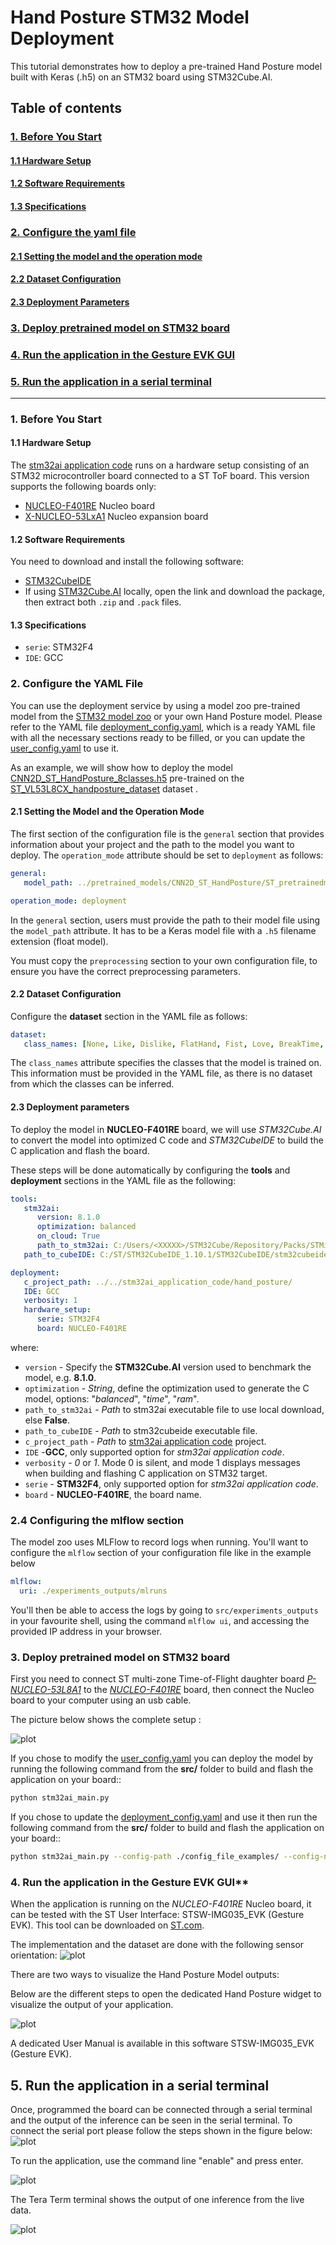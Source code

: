# Hand Posture STM32 Model Deployment

This tutorial demonstrates how to deploy a pre-trained Hand Posture model built with Keras (.h5) on an STM32 board using STM32Cube.AI.

## <a id="">Table of contents</a>
### <a href="#1">1. Before You Start</a>
#### <a href="#1-1">1.1 Hardware Setup</a>
#### <a href="#1-2">1.2 Software Requirements</a>
#### <a href="#1-3">1.3 Specifications</a>
### <a href="#2">2. Configure the yaml file</a>
#### <a href="#2-1">2.1 Setting the model and the operation mode</a>
#### <a href="#2-2">2.2 Dataset Configuration</a>
#### <a href="#2-3">2.3 Deployment Parameters</a>
### <a href="#3">3. Deploy pretrained model on STM32 board</a>
### <a href="#4">4. Run the application in the Gesture EVK GUI</a>
### <a href="#5">5. Run the application in a serial terminal</a>

__________________________________________

### <a id="1">1. Before You Start</a>
#### <a id="1-1">1.1 Hardware Setup</a>

The [stm32ai application code](../../stm32ai_application_code/hand_posture/README.md) runs on a hardware setup consisting of an STM32 microcontroller board connected to a ST ToF board. This version supports the following boards only:

- [NUCLEO-F401RE](https://www.st.com/en/evaluation-tools/nucleo-f401re.html) Nucleo board
- [X-NUCLEO-53LxA1](https://www.st.com/en/ecosystems/x-nucleo-53l8a1.html) Nucleo expansion board

#### <a id="1-2">1.2 Software Requirements</a>

You need to download and install the following software:

- [STM32CubeIDE](https://www.st.com/en/development-tools/stm32cubeide.html)
- If using [STM32Cube.AI](https://www.st.com/en/embedded-software/x-cube-ai.html) locally, open the link and download the package, then extract both `.zip` and `.pack` files.

#### <a id="1-3"> 1.3 Specifications</a>

- `serie`: STM32F4
- `IDE`: GCC

### <a id="2"> 2. Configure the YAML File</a>

You can use the deployment service by using a model zoo pre-trained model from the [STM32 model zoo](../pretrained_models/README.md) or your own Hand Posture model. Please refer to the YAML file [deployment_config.yaml](../src/config_file_examples/deployment_config.yaml), which is a ready YAML file with all the necessary sections ready to be filled, or you can update the [user_config.yaml](../src/user_config.yaml) to use it.

As an example, we will show how to deploy the model [CNN2D_ST_HandPosture_8classes.h5](../pretrained_models/CNN2D_ST_HandPosture/ST_pretrainedmodel_custom_dataset/ST_VL53L8CX_handposture_dataset/CNN2D_ST_HandPosture_8classes/) 
pre-trained on the [ST_VL53L8CX_handposture_dataset](../datasets/) dataset .

#### <a id="2-1"> 2.1 Setting the Model and the Operation Mode</a>

The first section of the configuration file is the `general` section that provides information about your project and the path to the model you want to deploy. The `operation_mode` attribute should be set to `deployment` as follows:

```yaml
general:
   model_path: ../pretrained_models/CNN2D_ST_HandPosture/ST_pretrainedmodel_custom_dataset/ST_VL53L8CX_handposture_dataset/CNN2D_ST_HandPosture_8classes/CNN2D_ST_HandPosture_8classes.h5     # Path to the model file to deploy

operation_mode: deployment
```

In the `general` section, users must provide the path to their model file using the `model_path` attribute. It has to be a Keras model file with a `.h5` filename extension (float model).

You must copy the `preprocessing` section to your own configuration file, to ensure you have the correct preprocessing parameters.

#### <a id="2-2"> 2.2 Dataset Configuration</a>

Configure the **dataset** section in the YAML file as follows:

```yaml
dataset:
   class_names: [None, Like, Dislike, FlatHand, Fist, Love, BreakTime, CrossHands]
```
The `class_names` attribute specifies the classes that the model is trained on. This information must be provided in the YAML file, as there is no dataset from which the classes can be inferred.

#### <a id="2-3"> 2.3 Deployment parameters</a>

To deploy the model in **NUCLEO-F401RE** board, we will use *STM32Cube.AI* to convert the model into optimized C code and *STM32CubeIDE* to build the C application and flash the board.

These steps will be done automatically by configuring the **tools** and **deployment** sections in the YAML file as the following:

```yaml
tools:
   stm32ai:
      version: 8.1.0
      optimization: balanced
      on_cloud: True
      path_to_stm32ai: C:/Users/<XXXXX>/STM32Cube/Repository/Packs/STMicroelectronics/X-CUBE-AI/<*.*.*>/Utilities/windows/stm32ai.exe
   path_to_cubeIDE: C:/ST/STM32CubeIDE_1.10.1/STM32CubeIDE/stm32cubeide.exe

deployment:
   c_project_path: ../../stm32ai_application_code/hand_posture/
   IDE: GCC
   verbosity: 1
   hardware_setup:
      serie: STM32F4
      board: NUCLEO-F401RE
```

where:
- `version` - Specify the **STM32Cube.AI** version used to benchmark the model, e.g. **8.1.0**.
- `optimization` - *String*, define the optimization used to generate the C model, options: "*balanced*", "*time*", "*ram*".
- `path_to_stm32ai` - *Path* to stm32ai executable file to use local download, else **False**.
- `path_to_cubeIDE` - *Path* to stm32cubeide executable file.
- `c_project_path` - *Path* to [stm32ai application code](../../stm32ai_application_code/hand_posture/README.md) project.
- `IDE` -**GCC**, only supported option for *stm32ai application code*.
- `verbosity` - *0* or *1*. Mode 0 is silent, and mode 1 displays messages when building and flashing C application on STM32 target.
- `serie` - **STM32F4**, only supported option for *stm32ai application code*.
- `board` - **NUCLEO-F401RE**, the board name.

### <a id="2.4"> 2.4 Configuring the mlflow section </a>

The model zoo uses MLFlow to record logs when running. You'll want to configure the `mlflow` section of your configuration file like in the example below

```yaml
mlflow:
  uri: ./experiments_outputs/mlruns
```
You'll then be able to access the logs by going to `src/experiments_outputs` in your favourite shell, using the command `mlflow ui`, and accessing the provided IP address in your browser.

### <a id="3">3. Deploy pretrained model on STM32 board</a>
First you need to connect ST multi-zone Time-of-Flight daughter board [*P-NUCLEO-53L8A1*](https://www.st.com/en/ecosystems/p-nucleo-53l8a1) to the [*NUCLEO-F401RE*](https://www.https://www.st.com/en/evaluation-tools/nucleo-f401re) board, then connect the Nucleo board to your computer using an usb cable.

The picture below shows the complete setup :

![plot](doc/img/hardware_setup.JPG)

If you chose to modify the [user_config.yaml](../src/user_config.yaml) you can deploy the model by running the following command from the **src/** folder to build and flash the application on your board::

```bash
python stm32ai_main.py 
```
If you chose to update the [deployment_config.yaml](../src/config_file_examples/deployment_config.yaml) and use it then run the following command from the **src/** folder to build and flash the application on your board:: 

```bash
python stm32ai_main.py --config-path ./config_file_examples/ --config-name deployment_config.yaml
```

### <a id="4">4. Run the application in the Gesture EVK GUI**</a>

When the application is running on the *NUCLEO-F401RE* Nucleo board, it can be tested with the ST User Interface: STSW-IMG035_EVK (Gesture EVK).
This tool can be downloaded on [ST.com](https://www.st.com/en/embedded-software/stsw-img035.html).

The implementation and the dataset are done with the following sensor orientation:
![plot](doc/img/sensor_orientation.JPG)

There are two ways to visualize the Hand Posture Model outputs: 

Below are the different steps to open the dedicated Hand Posture widget to visualize the output of your application.

![plot](doc/img/hand_posture_widget.JPG)

A dedicated User Manual is available in this software STSW-IMG035_EVK (Gesture EVK).

## <a id="5">5. Run the application in a serial terminal</a>
Once, programmed the board can be connected through a serial terminal and the output of the inference can be seen in the serial terminal. 
To connect the serial port please follow the steps shown in the figure below:
![plot](doc/img/tera_term_connection.png)

To run the application, use the command line "enable" and press enter.

![plot](doc/img/getting_started_running.jpg)

The Tera Term terminal shows the output of one inference from the live data.

![plot](doc/img/application_running.JPG)